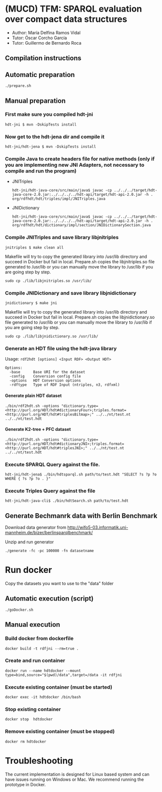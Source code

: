 # (MUCD) TFM: SPARQL evaluation over compact data structures

* Author: María Delfina Ramos Vidal  
* Tutor: Óscar Corcho García
* Tutor: Guillermo de Bernardo Roca 

## Compilation instructions

## Automatic preparation

    ./prepare.sh

## Manual preparation

### First make sure you compiled hdt-jni

    hdt-jni $ mvn -DskipTests install

### Now get to the hdt-jena dir and compile it

    hdt-jni/hdt-jena $ mvn -DskipTests install

### Compile Java to create headers file for native methods (only if you are implementing new JNI Adapters, not necessary to compile and run the program)

* JNITriples

      hdt-jni/hdt-java-core/src/main/java$ javac -cp ../../../target/hdt-java-core-2.0.jar:../../../../hdt-api/target/hdt-api-2.0.jar -h . org/rdfhdt/hdt/triples/impl/JNITriples.java 

* JNIDictionary

      hdt-jni/hdt-java-core/src/main/java$ javac -cp ../../../target/hdt-java-core-2.0.jar:../../../../hdt-api/target/hdt-api-2.0.jar -h . org/rdfhdt/hdt/dictionary/impl/section/JNIDictionarySection.java 

### Compile JNITriples and save library libjnitriples
    jnitriples $ make clean all

Makefile will try to copy the generated library into /usr/lib directory and succeed in Docker but fail in local. Prepare.sh copies the libjnitriples.so file generated to /usr/lib or you can manually move the library to /usr/lib if you are going step by step.

    sudo cp ./lib/libjnitriples.so /usr/lib/

### Compile JNIDictionary and save library libjnidictionary
    jnidictionary $ make jni

Makefile will try to copy the generated library into /usr/lib directory and succeed in Docker but fail in local. Prepare.sh copies the libjnidictionary.so file generated to /usr/lib or you can manually move the library to /usr/lib if you are going step by step.

    sudo cp ./lib/libjnidictionary.so /usr/lib/

### Generate an HDT file using the hdt-java library 

Usage: `rdf2hdt [options] <Input RDF> <Output HDT>`

    Options:
      -base      Base URI for the dataset
      -config    Conversion config file
      -options   HDT Conversion options
      -rdftype   Type of RDF Input (ntriples, n3, rdfxml)

#### Generate plain HDT dataset

`./bin/rdf2hdt.sh -options "dictionary.type=<http://purl.org/HDT/hdt#dictionaryFour>;triples.format=<http://purl.org/HDT/hdt#triplesBitmap>;" ../../nt/test.nt ../../nt/test.hdt`

#### Generate K2-tree + PFC dataset

`./bin/rdf2hdt.sh -options "dictionary.type=<http://purl.org/HDT/hdt#dictionaryJNI>;triples.format=<http://purl.org/HDT/hdt#triplesJNI>;" ../../nt/test.nt ../../nt/test.hdt`

### Execute SPARQL Query against the file.
    hdt-jni/hdt-jena$ ./bin/hdtsparql.sh path/to/test.hdt "SELECT ?s ?p ?o WHERE { ?s ?p ?o . }"

### Execute Triples Query against the file
    hdt-jni/hdt-java-cli$ ./bin/hdtSearch.sh path/to/test.hdt

## Generate Bechmanrk data with Berlin Benchmark

Download data generator from http://wifo5-03.informatik.uni-mannheim.de/bizer/berlinsparqlbenchmark/

Unzip and run generator

    ./generate -fc -pc 100000 -fn datasetname

# Run docker

Copy the datasets you want to use to the "data" folder

## Automatic execution (script)

    ./goDocker.sh

## Manual execution

### Build docker from dockerfile
    docker build -t rdfjni --rm=true .

### Create and run container
    docker run --name hdtdocker --mount type=bind,source="$(pwd)/data",target=/data -it rdfjni

### Execute existing container (must be started)
    docker exec -it hdtdocker /bin/bash

### Stop existing container
    docker stop  hdtdocker

### Remove existing container (must be stopped)
    docker rm hdtdocker


# Troubleshooting

The current implementation is designed for Linux based system and can have issues running on Windows or Mac. We recommend running the prototype in Docker. 